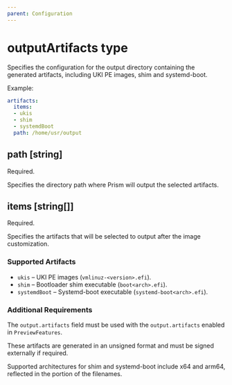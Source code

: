 ```yaml
---
parent: Configuration
---
```


# outputArtifacts type

Specifies the configuration for the output directory containing the generated
artifacts, including UKI PE images, shim and systemd-boot.

Example:

```yaml
artifacts:
  items: 
  - ukis
  - shim
  - systemdBoot
  path: /home/usr/output
```

## path [string]

Required.

Specifies the directory path where Prism will output the selected artifacts.

## items [string[]]

Required.

Specifies the artifacts that will be selected to output after the image customization.

### Supported Artifacts

- `ukis` – UKI PE images (`vmlinuz-<version>.efi`).
- `shim` – Bootloader shim executable (`boot<arch>.efi`).
- `systemdBoot` – Systemd-boot executable (`systemd-boot<arch>.efi`).

### Additional Requirements

The `output.artifacts` field must be used with the `output.artifacts` enabled in `PreviewFeatures`.

These artifacts are generated in an unsigned format and must be signed externally if required.

Supported architectures for shim and systemd-boot include x64 and arm64, reflected in the <arch> portion of the filenames.
